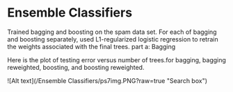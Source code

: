 
Ensemble Classifiers
===============================

Trained bagging and boosting on the spam data set. For each of bagging and boosting separately, used L1-regularized logistic regression to retrain the weights associated with the final trees.
part a: Bagging


Here is the plot of testing error versus number of trees.for bagging, bagging reweighted, boosting, and boosting reweighted.

![Alt text](/Ensemble Classifiers/ps7img.PNG?raw=true "Search box")

